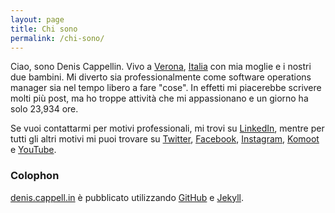```yaml
---
layout: page
title: Chi sono
permalink: /chi-sono/
---
```


Ciao, sono Denis Cappellin. Vivo a [Verona][verona], [Italia][italia] con mia moglie e i nostri due bambini. Mi diverto sia 
professionalmente come software operations manager sia nel tempo libero a fare "cose". In effetti mi piacerebbe scrivere
molti più post, ma ho troppe attività che mi appassionano e un giorno ha solo 23,934 ore. 

Se vuoi contattarmi per motivi professionali, mi trovi su [LinkedIn], mentre per tutti gli altri motivi mi puoi trovare 
su [Twitter][twitter], [Facebook][facebook], [Instagram][instagram], [Komoot][komoot] e [YouTube][youtube].

### Colophon
[denis.cappell.in](http://denis.cappell.in) è pubblicato utilizzando [GitHub][github-pages] e [Jekyll][jekyll].

[verona]: https://en.wikipedia.org/wiki/Verona
[italia]: https://en.wikipedia.org/wiki/Italia
[youtube]: https://www.youtube.com/channel/UC3o7ZJUzsg3AHNkz71_f_7Q
[linkedin]: https://www.linkedin.com/in/deniscappellin
[facebook]: https://www.facebook.com/denis.cappellin.speed.hiking
[instagram]: https://www.instagram.com/dcappellin/
[komoot]: https://www.komoot.it/user/1971346940863
[twitter]: https://twitter.com/dcappellin
[github-pages]: https://pages.github.com
[jekyll]: https://jekyllrb.com